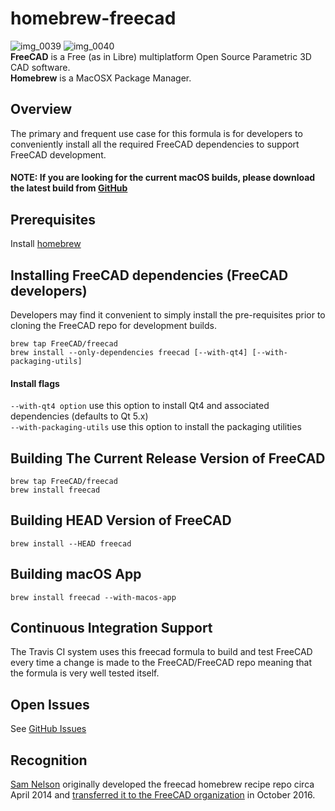 # homebrew-freecad
![img_0039](https://cloud.githubusercontent.com/assets/4140247/26723866/91e6a282-4764-11e7-9e3b-b8eb4fdc03f1.PNG) ![img_0040](https://cloud.githubusercontent.com/assets/4140247/26723951/f96fd95a-4764-11e7-96eb-4889cab6d246.PNG)  
**FreeCAD** is a Free (as in Libre) multiplatform Open Source Parametric 3D CAD software.   
**Homebrew** is a MacOSX Package Manager.
## Overview
The primary and frequent use case for this formula is for developers to conveniently install all the required FreeCAD dependencies to support FreeCAD development.  
#### NOTE: If you are looking for the current macOS builds, please download the latest build from [GitHub](https://github.com/FreeCAD/FreeCAD/releases)

## Prerequisites
Install [homebrew](http://brew.sh)

## Installing FreeCAD dependencies (FreeCAD developers)
Developers may find it convenient to simply install the pre-requisites prior to cloning the FreeCAD repo for development builds.

    brew tap FreeCAD/freecad
    brew install --only-dependencies freecad [--with-qt4] [--with-packaging-utils]

#### Install flags
`--with-qt4 option` use this option to install Qt4 and associated dependencies (defaults to Qt 5.x)  
`--with-packaging-utils` use this option to install the packaging utilities

## Building The Current Release Version of FreeCAD

    brew tap FreeCAD/freecad
    brew install freecad

## Building HEAD Version of FreeCAD

    brew install --HEAD freecad
    
## Building macOS App

    brew install freecad --with-macos-app

## Continuous Integration Support
The Travis CI system uses this freecad formula to build and test FreeCAD every time
a change is made to the FreeCAD/FreeCAD repo meaning that the formula is very well
tested itself.

## Open Issues
See [GitHub Issues](https://github.com/FreeCAD/homebrew-freecad/issues)

## Recognition

[Sam Nelson](https://github.com/sanelson) originally developed the freecad homebrew recipe repo circa April 2014 
and [transferred it to the FreeCAD organization](https://github.com/FreeCAD/homebrew-freecad/issues/20) in October 2016.
